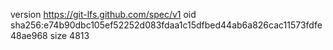 version https://git-lfs.github.com/spec/v1
oid sha256:e74b90dbc105ef52252d083fdaa1c15dfbed44ab6a826cac11573fdfe48ae968
size 4813
